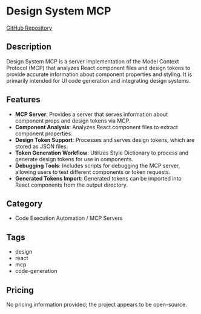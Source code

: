 # Design System MCP

[GitHub Repository](https://github.com/yajihum/design-system-mcp)

## Description
Design System MCP is a server implementation of the Model Context Protocol (MCP) that analyzes React component files and design tokens to provide accurate information about component properties and styling. It is primarily intended for UI code generation and integrating design systems.

## Features
- **MCP Server**: Provides a server that serves information about component props and design tokens via MCP.
- **Component Analysis**: Analyzes React component files to extract component properties.
- **Design Token Support**: Processes and serves design tokens, which are stored as JSON files.
- **Token Generation Workflow**: Utilizes Style Dictionary to process and generate design tokens for use in components.
- **Debugging Tools**: Includes scripts for debugging the MCP server, allowing users to test different components or token requests.
- **Generated Tokens Import**: Generated tokens can be imported into React components from the output directory.

## Category
- Code Execution Automation / MCP Servers

## Tags
- design
- react
- mcp
- code-generation

## Pricing
No pricing information provided; the project appears to be open-source.